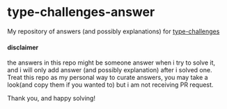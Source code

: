 # type-challenges-answer
My repository of answers (and possibly explanations) for [type-challenges](https://github.com/type-challenges/type-challenges)

#### disclaimer
the answers in this repo might be someone answer when i try to solve it, and i will only add answer (and possibly explanation) after i solved one. Treat this repo as my personal way to curate answers, you may take a look(and copy them if you wanted to) but i am not receiving PR request.

Thank you, and happy solving!
